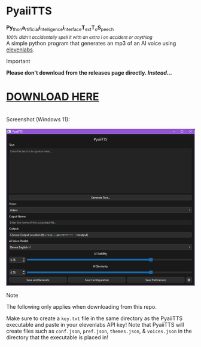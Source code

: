 # PyaiiTTS
**Py**<sub>thon</sub>**a**<sub>rtificial</sub>**i**<sub>ntelligence</sub>**i**<sub>nterface</sub>**T**<sub>ext</sub>**T**<sub>o</sub>**S**<sub>peech</sub><br>_<sub>100% didn't accidentally spell it with an extra i on accident or anything</sub>_<br>
A simple python program that generates an mp3 of an AI voice using [elevenlabs](https://elevenlabs.io).

> [!Important]
**Please don't download from the releases page directly. _Instead..._**
# [DOWNLOAD HERE](https://github.com/DatBogie/PyaiiTTS-Installer/releases/latest)

<br>Screenshot (Windows 11):
<br><br>![](https://raw.githubusercontent.com/DatBogie/PyaiiTTS/refs/heads/main/.web-assets/pyaiitts.png)



> [!Note]
> The following only applies when downloading from this repo.

Make sure to create a `key.txt` file in the same directory as the PyaiiTTS executable and paste in your elevenlabs API key!
Note that PyaiiTTS will create files such as `conf.json`, `pref.json`, `themes.json`, & `voices.json` in the directory that the executable is placed in!
